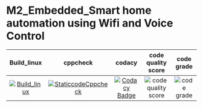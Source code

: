 # M2_Embedded_Smart home automation using Wifi and Voice Control

| Build_linux | cppcheck | codacy | code quality score | code grade |
| :---------: | :------: | :----: | :----------------: | :--------: |
| [![Build_linux](https://github.com/vino1428/M2_Embedded_Smart-home-automation-using-Wifi-and-Voice-Control/actions/workflows/build_linux.yml/badge.svg)](https://github.com/vino1428/M2_Embedded_Smart-home-automation-using-Wifi-and-Voice-Control/actions/workflows/build_linux.yml) | [![StaticcodeCppcheck](https://github.com/vino1428/M2_Embedded_Smart-home-automation-using-Wifi-and-Voice-Control/actions/workflows/cppcheck.yml/badge.svg)](https://github.com/vino1428/M2_Embedded_Smart-home-automation-using-Wifi-and-Voice-Control/actions/workflows/cppcheck.yml) | [![Codacy Badge](https://app.codacy.com/project/badge/Grade/90fc1daaa1b544c6af53bc278859607f)](https://www.codacy.com/gh/vino1428/M2_Embedded_Smart-home-automation-using-Wifi-and-Voice-Control/dashboard?utm_source=github.com&amp;utm_medium=referral&amp;utm_content=vino1428/M2_Embedded_Smart-home-automation-using-Wifi-and-Voice-Control&amp;utm_campaign=Badge_Grade) | ![code quality score](https://api.codiga.io/project/30139/score/svg) | ![code grade](https://api.codiga.io/project/30139/status/svg) |
